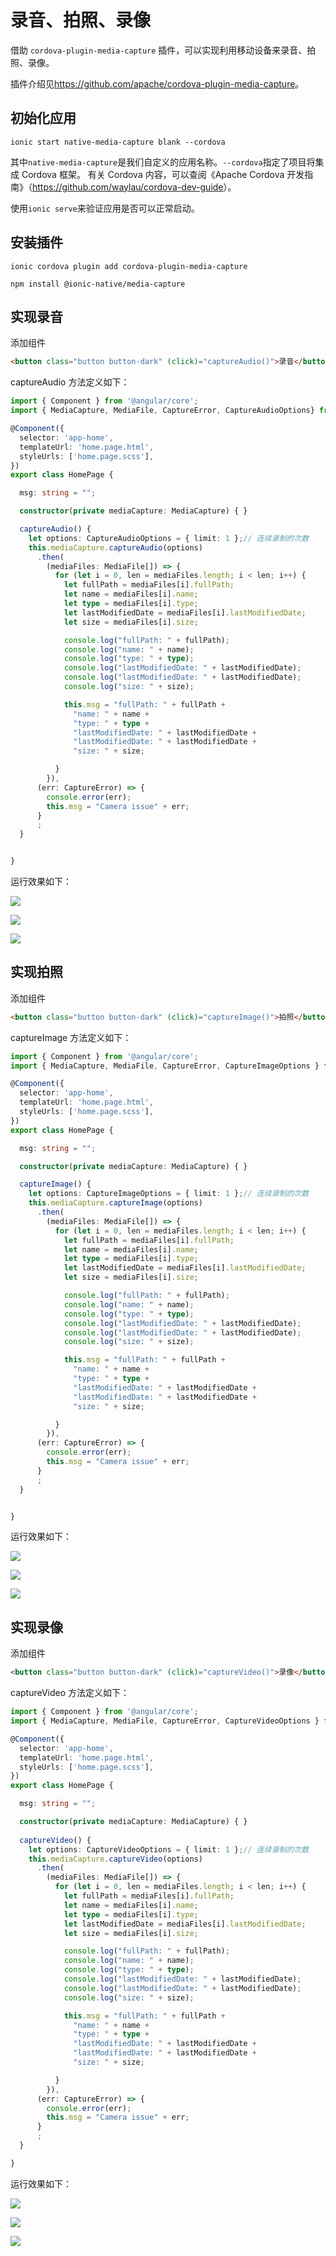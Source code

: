 # 录音、拍照、录像

借助  `cordova-plugin-media-capture` 插件，可以实现利用移动设备来录音、拍照、录像。

插件介绍见<https://github.com/apache/cordova-plugin-media-capture>。


## 初始化应用

```
ionic start native-media-capture blank --cordova
```

其中`native-media-capture`是我们自定义的应用名称。`--cordova`指定了项目将集成 Cordova 框架。
有关 Cordova 内容，可以查阅《Apache Cordova 开发指南》（<https://github.com/waylau/cordova-dev-guide>）。


使用`ionic serve`来验证应用是否可以正常启动。


## 安装插件

```
ionic cordova plugin add cordova-plugin-media-capture

npm install @ionic-native/media-capture
```


## 实现录音

添加组件

```html
<button class="button button-dark" (click)="captureAudio()">录音</button>
```

captureAudio 方法定义如下：

```ts
import { Component } from '@angular/core';
import { MediaCapture, MediaFile, CaptureError, CaptureAudioOptions} from '@ionic-native/media-capture/ngx';

@Component({
  selector: 'app-home',
  templateUrl: 'home.page.html',
  styleUrls: ['home.page.scss'],
})
export class HomePage {

  msg: string = "";

  constructor(private mediaCapture: MediaCapture) { }

  captureAudio() {
    let options: CaptureAudioOptions = { limit: 1 };// 连续录制的次数
    this.mediaCapture.captureAudio(options)
      .then(
        (mediaFiles: MediaFile[]) => {
          for (let i = 0, len = mediaFiles.length; i < len; i++) {
            let fullPath = mediaFiles[i].fullPath;
            let name = mediaFiles[i].name;
            let type = mediaFiles[i].type;
            let lastModifiedDate = mediaFiles[i].lastModifiedDate;
            let size = mediaFiles[i].size;

            console.log("fullPath: " + fullPath);
            console.log("name: " + name);
            console.log("type: " + type);
            console.log("lastModifiedDate: " + lastModifiedDate);
            console.log("lastModifiedDate: " + lastModifiedDate);
            console.log("size: " + size);

            this.msg = "fullPath: " + fullPath +
              "name: " + name +
              "type: " + type +
              "lastModifiedDate: " + lastModifiedDate +
              "lastModifiedDate: " + lastModifiedDate +
              "size: " + size;

          }
        }),
      (err: CaptureError) => {
        console.error(err);
        this.msg = "Camera issue" + err;
      }
      ;
  }


}
```

运行效果如下：

![](../images/native-media-capture/audio.png)

![](../images/native-media-capture/audio-save.png)

![](../images/native-media-capture/audio-path.png)


## 实现拍照

添加组件

```html
<button class="button button-dark" (click)="captureImage()">拍照</button>
```

captureImage 方法定义如下：

```ts
import { Component } from '@angular/core';
import { MediaCapture, MediaFile, CaptureError, CaptureImageOptions } from '@ionic-native/media-capture/ngx';

@Component({
  selector: 'app-home',
  templateUrl: 'home.page.html',
  styleUrls: ['home.page.scss'],
})
export class HomePage {

  msg: string = "";

  constructor(private mediaCapture: MediaCapture) { }

  captureImage() {
    let options: CaptureImageOptions = { limit: 1 };// 连续录制的次数
    this.mediaCapture.captureImage(options)
      .then(
        (mediaFiles: MediaFile[]) => {
          for (let i = 0, len = mediaFiles.length; i < len; i++) {
            let fullPath = mediaFiles[i].fullPath;
            let name = mediaFiles[i].name;
            let type = mediaFiles[i].type;
            let lastModifiedDate = mediaFiles[i].lastModifiedDate;
            let size = mediaFiles[i].size;

            console.log("fullPath: " + fullPath);
            console.log("name: " + name);
            console.log("type: " + type);
            console.log("lastModifiedDate: " + lastModifiedDate);
            console.log("lastModifiedDate: " + lastModifiedDate);
            console.log("size: " + size);

            this.msg = "fullPath: " + fullPath +
              "name: " + name +
              "type: " + type +
              "lastModifiedDate: " + lastModifiedDate +
              "lastModifiedDate: " + lastModifiedDate +
              "size: " + size;

          }
        }),
      (err: CaptureError) => {
        console.error(err);
        this.msg = "Camera issue" + err;
      }
      ;
  }


}
```

运行效果如下：

![](../images/native-media-capture/image.jpg)

![](../images/native-media-capture/image-save.jpg)

![](../images/native-media-capture/image-path.jpg)


## 实现录像

添加组件

```html
<button class="button button-dark" (click)="captureVideo()">录像</button>
```

captureVideo 方法定义如下：

```ts
import { Component } from '@angular/core';
import { MediaCapture, MediaFile, CaptureError, CaptureVideoOptions } from '@ionic-native/media-capture/ngx';

@Component({
  selector: 'app-home',
  templateUrl: 'home.page.html',
  styleUrls: ['home.page.scss'],
})
export class HomePage {

  msg: string = "";

  constructor(private mediaCapture: MediaCapture) { }
 
  captureVideo() {
    let options: CaptureVideoOptions = { limit: 1 };// 连续录制的次数
    this.mediaCapture.captureVideo(options)
      .then(
        (mediaFiles: MediaFile[]) => {
          for (let i = 0, len = mediaFiles.length; i < len; i++) {
            let fullPath = mediaFiles[i].fullPath;
            let name = mediaFiles[i].name;
            let type = mediaFiles[i].type;
            let lastModifiedDate = mediaFiles[i].lastModifiedDate;
            let size = mediaFiles[i].size;

            console.log("fullPath: " + fullPath);
            console.log("name: " + name);
            console.log("type: " + type);
            console.log("lastModifiedDate: " + lastModifiedDate);
            console.log("lastModifiedDate: " + lastModifiedDate);
            console.log("size: " + size);

            this.msg = "fullPath: " + fullPath +
              "name: " + name +
              "type: " + type +
              "lastModifiedDate: " + lastModifiedDate +
              "lastModifiedDate: " + lastModifiedDate +
              "size: " + size;

          }
        }),
      (err: CaptureError) => {
        console.error(err);
        this.msg = "Camera issue" + err;
      }
      ;
  }

}
```

运行效果如下：

![](../images/native-media-capture/video.jpg)

![](../images/native-media-capture/video-save.jpg)

![](../images/native-media-capture/video-path.jpg)
